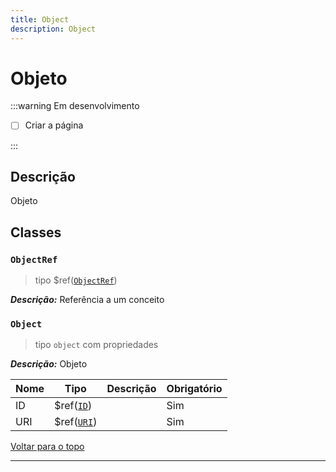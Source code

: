 ```yaml
---
title: Object
description: Object
---
```


# Objeto

:::warning Em desenvolvimento

-   [ ] Criar a página

:::

## Descrição

Objeto

## Classes

### `ObjectRef`

> tipo $ref([`ObjectRef`](./metadata#objectref))

**_Descrição:_** Referência a um conceito

### `Object`

> tipo `object` com propriedades

**_Descrição:_** Objeto

| Nome | Tipo                          | Descrição | Obrigatório |
| ---- | ----------------------------- | --------- | ----------- |
| ID   | $ref([`ID`](./metadata#id))   |           | Sim         |
| URI  | $ref([`URI`](./metadata#uri)) |           | Sim         |

[Voltar para o topo](#)

---

